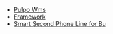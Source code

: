 - [Pulpo Wms](project/pulpo_wms.md)
- [Framework](project/framework.md)
- [Smart Second Phone Line for Bu](project/smart_second_phone.md)
